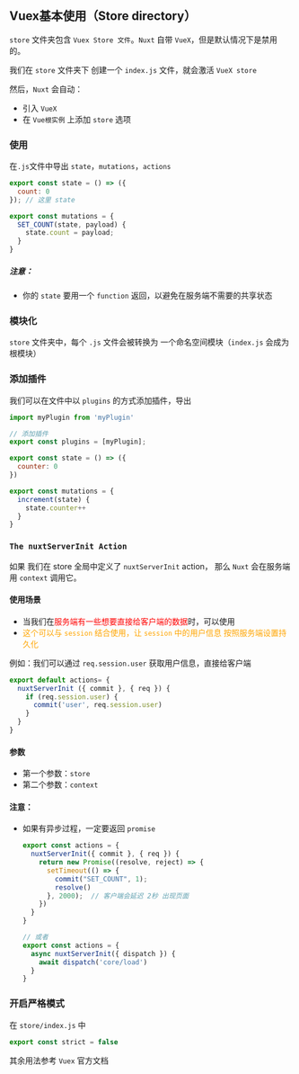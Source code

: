 ## Vuex基本使用（Store directory）

`store` 文件夹包含 `Vuex Store 文件`。`Nuxt` 自带 `VueX`，但是默认情况下是禁用的。

我们在 `store` 文件夹下 创建一个 `index.js` 文件，就会激活 `VueX store`

然后，`Nuxt` 会自动：

* 引入 `VueX`
* 在 `Vue根实例` 上添加 `store` 选项

### 使用

在`.js`文件中导出 `state`，`mutations`，`actions`

```js
export const state = () => ({
  count: 0
}); // 这里 state

export const mutations = {
  SET_COUNT(state, payload) {
    state.count = payload;
  }
}
```

##### 注意：

- 你的 `state` 要用一个 `function` 返回，以避免在服务端不需要的共享状态

### 模块化

`store` 文件夹中，每个 `.js` 文件会被转换为 一个命名空间模块（`index.js` 会成为根模块）

### 添加插件

我们可以在文件中以 `plugins` 的方式添加插件，导出

```js
import myPlugin from 'myPlugin'

// 添加插件
export const plugins = [myPlugin];

export const state = () => ({
  counter: 0
})

export const mutations = {
  increment(state) {
    state.counter++
  }
}
```

### `The nuxtServerInit Action`

如果 我们在 store 全局中定义了 `nuxtServerInit` action， 那么 `Nuxt` 会在服务端用 `context` 调用它。

#### 使用场景

* 当我们在<font color='red'>服务端有一些想要直接给客户端的数据</font>时，可以使用
* <font color='orange'>这个可以与 `session` 结合使用，让 `session` 中的用户信息 按照服务端设置持久化</font>

例如：我们可以通过 `req.session.user` 获取用户信息，直接给客户端

```js
export default actions= {
  nuxtServerInit ({ commit }, { req }) {
    if (req.session.user) {
      commit('user', req.session.user)
    }
  }
}
```

#### 参数

* 第一个参数：`store`
* 第二个参数：`context`

#### 注意：

* 如果有异步过程，一定要返回 `promise`

  ```js
  export const actions = {
    nuxtServerInit({ commit }, { req }) {
      return new Promise((resolve, reject) => {
        setTimeout(() => {
          commit("SET_COUNT", 1);
          resolve()
        }, 2000);  // 客户端会延迟 2秒 出现页面
      })
    }
  }
  
  // 或者
  export const actions = {
    async nuxtServerInit({ dispatch }) {
      await dispatch('core/load')
    }
  }
  ```

### 开启严格模式

在 `store/index.js` 中

```js
export const strict = false
```



其余用法参考 `Vuex` 官方文档

